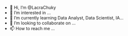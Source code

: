 - 👋 Hi, I’m @LacraChuky
- 👀 I’m interested in ...
- 🌱 I’m currently learning Data Analyst, Data Scientist, IA...
- 💞️ I’m looking to collaborate on ...
- 📫 How to reach me ...

<!---
LacraChuky/LacraChuky is a ✨ special ✨ repository because its `README.md` (this file) appears on your GitHub profile.
You can click the Preview link to take a look at your changes.
--->
